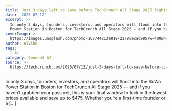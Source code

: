 ```yaml
---
title: Just 3 days left to save before TechCrunch All Stage 2025 lights up Boston
date: '2025-07-12'
excerpt: >-
  In only 3 days, founders, investors, and operators will flood into the SoWa
  Power Station in Boston for TechCrunch All Stage 2025 — and if you haven’t...
coverImage: >-
  https://images.unsplash.com/photo-1677442136019-21780ecad995?w=400&h=200&fit=crop&auto=format
author: AIVibe
tags:
  - Ai
category: General AI
source: >-
  https://techcrunch.com/2025/07/12/just-3-days-left-to-save-before-tc-all-stage-2025-lights-up-boston/
---
```

In only 3 days, founders, investors, and operators will flood into the SoWa Power Station in Boston for TechCrunch All Stage 2025 — and if you haven’t grabbed your pass yet, this is your final window to lock in the lowest prices available and save up to $475. Whether you’re a first-time founder or a [&#8230;]
